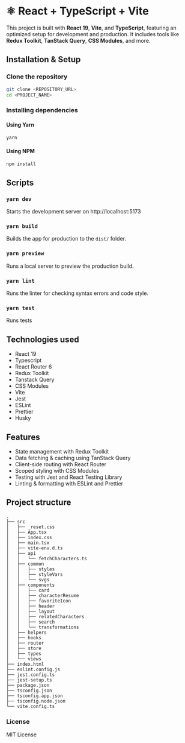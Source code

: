 # ⚛️ React + TypeScript + Vite

This project is built with **React 19**, **Vite**, and **TypeScript**, featuring an optimized setup for development and production. It includes tools like **Redux Toolkit**, **TanStack Query**, **CSS Modules**, and more.

## Installation & Setup

### Clone the repository
```bash
git clone <REPOSITORY_URL>
cd <PROJECT_NAME>
```

### Installing dependencies

#### Using Yarn
```bash
yarn
```

#### Using NPM
```bash
npm install
```

## Scripts

### `yarn dev`

Starts the development server on http://localhost:5173

### `yarn build`

Builds the app for production to the `dist/` folder.

### `yarn preview`

Runs a local server to preview the production build.

### `yarn lint`

Runs the linter for checking syntax errors and code style.

### `yarn test`

Runs tests

## Technologies used

- React 19
- Typescript
- React Router 6
- Redux Toolkit
- Tanstack Query
- CSS Modules
- Vite
- Jest
- ESLint
- Prettier
- Husky

## Features
- State management with Redux Toolkit
- Data fetching & caching using TanStack Query
- Client-side routing with React Router
- Scoped styling with CSS Modules
- Testing with Jest and React Testing Library
- Linting & formatting with ESLint and Prettier

## Project structure

```
.
├── src
│   ├── _reset.css
│   ├── App.tsx
│   ├── index.css
│   ├── main.tsx
│   ├── vite-env.d.ts
│   ├── api
│   │   └── fetchCharacters.ts
│   ├── common
│   │   ├── styles
│   │   ├── styleVars
│   │   └── svgs
│   ├── components
│   │   ├── card
│   │   ├── characterResume
│   │   ├── favoriteIcon
│   │   ├── header
│   │   ├── layout
│   │   ├── relatedCharacters
│   │   ├── search
│   │   └── transformations
│   ├── helpers
│   ├── hooks
│   ├── router
│   ├── store
│   ├── types
│   └── views
├── index.html
├── eslint.config.js
├── jest.config.ts
├── jest-setup.ts
├── package.json
├── tsconfig.json
├── tsconfig.app.json
├── tsconfig.node.json
└── vite.config.ts
``` 

### License
MIT License



